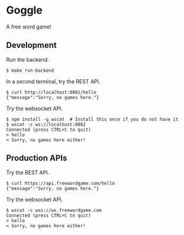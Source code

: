 # Goggle

A free word game!

## Development

Run the backend.

```shell
$ make run-backend
```

In a second terminal, try the REST API.

```shell
$ curl http://localhost:8081/hello
{"message":"Sorry, no games here."}
```

Try the websocket API.

```shell
$ npm install -g wscat  # Install this once if you do not have it
$ wscat -c ws://localhost:8082
Connected (press CTRL+C to quit)
> hello
< Sorry, no games here either!
```

## Production APIs

Try the REST API.

```shell
$ curl https://api.freewordgame.com/hello
{"message":"Sorry, no games here."}
```

Try the websocket API.

```shell
$ wscat -c wss://ws.freewordgame.com
Connected (press CTRL+C to quit)
> hello
< Sorry, no games here either!
```
